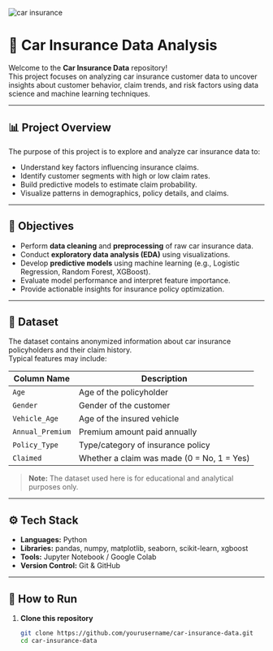 ![car insurance](https://github.com/user-attachments/assets/14a16eee-a2e3-4102-b0ca-1d25f56bae5b)

# 🚗 Car Insurance Data Analysis

Welcome to the **Car Insurance Data** repository!  
This project focuses on analyzing car insurance customer data to uncover insights about customer behavior, claim trends, and risk factors using data science and machine learning techniques.

---

## 📊 Project Overview

The purpose of this project is to explore and analyze car insurance data to:
- Understand key factors influencing insurance claims.
- Identify customer segments with high or low claim rates.
- Build predictive models to estimate claim probability.
- Visualize patterns in demographics, policy details, and claims.

---

## 🧠 Objectives

- Perform **data cleaning** and **preprocessing** of raw car insurance data.
- Conduct **exploratory data analysis (EDA)** using visualizations.
- Develop **predictive models** using machine learning (e.g., Logistic Regression, Random Forest, XGBoost).
- Evaluate model performance and interpret feature importance.
- Provide actionable insights for insurance policy optimization.

---

## 🧩 Dataset

The dataset contains anonymized information about car insurance policyholders and their claim history.  
Typical features may include:

| Column Name | Description |
|--------------|-------------|
| `Age` | Age of the policyholder |
| `Gender` | Gender of the customer |
| `Vehicle_Age` | Age of the insured vehicle |
| `Annual_Premium` | Premium amount paid annually |
| `Policy_Type` | Type/category of insurance policy |
| `Claimed` | Whether a claim was made (0 = No, 1 = Yes) |

> **Note:** The dataset used here is for educational and analytical purposes only.

---

## ⚙️ Tech Stack

- **Languages:** Python  
- **Libraries:** pandas, numpy, matplotlib, seaborn, scikit-learn, xgboost  
- **Tools:** Jupyter Notebook / Google Colab  
- **Version Control:** Git & GitHub  

---

## 🚀 How to Run

1. **Clone this repository**
   ```bash
   git clone https://github.com/yourusername/car-insurance-data.git
   cd car-insurance-data




